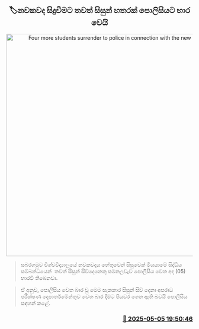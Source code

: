 <p align='center'><b><h2 align='center' title='Four more students surrender to police in connection with the new incident'>🏷නවකවද සිදුවීමට තවත් සිසුන් හතරක් පොලිසියට භාර වෙයි</h2></b></p>
<p align='center'><img src='https://helakuru.sgp1.cdn.digitaloceanspaces.com/esana/images/lib/sabaragamuwa-university-archived.jpg' width='600' alt='Four more students surrender to police in connection with the new incident'></p>

> සබරගමුව විශ්වවිද්‍යාලයේ නවකවදය හේතුවෙන් සිසුවෙක් මියයාමේ සිද්ධිය සම්බන්ධයෙන්  තවත් සිසුන් සිව්දෙනෙකු සමනලවැව පොලිසිය වෙත අද (05) භාරවී තිබෙනවා.

> ඒ අනුව, පොලිසිය වෙත බාර වූ මෙම සැකකාර සිසුන් සිව් දෙනා අපරාධ පරීක්ෂණ දෙපාර්තමේන්තුව වෙත බාර දීමට පියවර ගෙන ඇති බවයි පොලීසිය සඳහන් කළේ.



<h3 align='right'><a href='https://www.helakuru.lk/esana/p/109830/'>📅 2025-05-05 19:50:46</a></h3>
